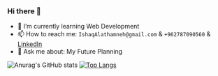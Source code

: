 ### Hi there 👋

- 🌱 I’m currently learning Web Development
- 📫 How to reach me: `IshaqAlathamneh@gmail.com` & `+962787090560` & [LinkedIn](https://www.linkedin.com/in/ishaq-alathamneh-b075101b7/)
- 💬 Ask me about: My Future Planning


<!-- [![Anurag's GitHub stats](https://github-readme-stats.vercel.app/api?username=IshaqAlathamneh)](https://github.com/anuraghazra/github-readme-stats)


![Anurag's GitHub stats](https://github-readme-stats.vercel.app/api?username=IshaqAlathamneh&count_private=true)


![Anurag's GitHub stats](https://github-readme-stats.vercel.app/api?username=IshaqAlathamneh&show_icons=true) -->

![Anurag's GitHub stats](https://github-readme-stats.vercel.app/api?username=IshaqAlathamneh&show_icons=true&theme=vision-friendly-dark)
[![Top Langs](https://github-readme-stats.vercel.app/api/top-langs/?username=anuraghazra&theme=vision-friendly-dark&show_icons=true&layout=compact)](https://github.com/anuraghazra/github-readme-stats)



<!--
**IshaqAlathamneh/IshaqAlathamneh** is a ✨ _special_ ✨ repository because its `README.md` (this file) appears on your GitHub profile.

Here are some ideas to get you started:

- 🔭 I’m currently working on ...
- 🌱 I’m currently learning ...
- 👯 I’m looking to collaborate on ...
- 🤔 I’m looking for help with ...
- 💬 Ask me about ...
- 📫 How to reach me: ...
- 😄 Pronouns: ...
- ⚡ Fun fact: ...
-->

